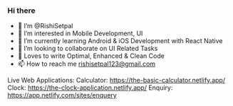 ### Hi there

- 👋 I’m @RishiSetpal
- 👀 I’m interested in Mobile Development, UI
- 🌱 I’m currently learning Android & iOS Development with React Native
- 💞️ I’m looking to collaborate on UI Related Tasks
- 💖 Loves to write Optimal, Enhanced & Clean Code
- 📫 How to reach me rishisetpal123@gmail.com

Live Web Applications:
Calculator:  https://the-basic-calculator.netlify.app/
Clock: https://the-clock-application.netlify.app/
Enquiry: https://app.netlify.com/sites/enquery

<!--
**RishiSetpal/RishiSetpal** is a ✨ _special_ ✨ repository because its `README.md` (this file) appears on your GitHub profile.
Here are some ideas to get you started:
- 🔭 I’m currently working on ...
- 🌱 I’m currently learning Mobile development (react native)
- 👯 I’m looking to collaborate on ...
- 🤔 I’m looking for help with ...
- 💬 Ask me about ...
- 📫 How to reach me: ...
- 😄 Pronouns: ...
- ⚡ Fun fact: ...

RishiSetpal7/RishiSetpal7 is a ✨ special ✨ repository because its `README.md` (this file) appears on your GitHub profile.
You can click the Preview link to take a look at your changes.
- 👋 Hi, I’m @RishiSetpal7
- 👀 I’m interested in Clean Code, Mobile Development, UI.
- 🌱 I’m currently learning Android Development, React Native, iOS Development.
- 💞️ I’m looking to collaborate on UI Related Tasks
- 📫 How to reach me rishisetpal1234@gmail.com
-->


